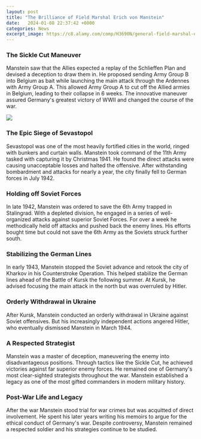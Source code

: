 ```yaml
---
layout: post
title: "The Brilliance of Field Marshal Erich von Manstein"
date:   2024-01-08 22:37:42 +0000
categories: News
excerpt_image: https://c8.alamy.com/comp/H3690N/general-field-marshal-erich-von-mannstein-H3690N.jpg
---
```

### The Sickle Cut Maneuver 
Manstein saw that the Allies expected a replay of the Schlieffen Plan and devised a deception to draw them in. He proposed sending Army Group B into Belgium as bait while launching the main attack through the Ardennes with Army Group A. This allowed Army Group A to cut off the Allied armies in Belgium, leading to their collapse in 6 weeks. The innovative maneuver assured Germany's greatest victory of WWII and changed the course of the war. 


![](https://c8.alamy.com/comp/H3690N/general-field-marshal-erich-von-mannstein-H3690N.jpg)
### The Epic Siege of Sevastopol
Sevastopol was one of the most heavily fortified cities in the world, ringed with bunkers and curtain walls. Manstein took command of the 11th Army tasked with capturing it by Christmas 1941. He found the direct attacks were causing unacceptable losses and halted the offensive. After withstanding bombardment and attacks for nearly a year, the city finally fell to German forces in July 1942.

### Holding off Soviet Forces
In late 1942, Manstein was ordered to save the 6th Army trapped in Stalingrad. With a depleted division, he engaged in a series of well-organized attacks against superior Soviet Forces. For over a week he methodically held off attacks and pushed back the enemy lines. His efforts bought time but could not save the 6th Army as the Soviets struck further south. 

### Stabilizing the German Lines 
In early 1943, Manstein stopped the Soviet advance and retook the city of Kharkov in his Counterstroke Operation. This helped stabilize the German lines ahead of the Battle of Kursk the following summer. At Kursk, he advised focusing the main attack in the north but was overruled by Hitler.  

### Orderly Withdrawal in Ukraine
After Kursk, Manstein conducted an orderly withdrawal in Ukraine against Soviet offensives. But his increasingly independent actions angered Hitler, who eventually dismissed Manstein in March 1944.

### A Respected Strategist 
Manstein was a master of deception, maneuvering the enemy into disadvantageous positions.  Through tactics like the Sickle Cut, he achieved victories against far superior enemy forces. He remained one of Germany's most clear-sighted strategists throughout the war. Manstein established a legacy as one of the most gifted commanders in modern military history.

### Post-War Life and Legacy
After the war Manstein stood trial for war crimes but was acquitted of direct involvement. He spent his later years writing his memoirs to argue for the ethical conduct of Germany's war. Despite controversy, Manstein remained a respected soldier and his strategies continue to be studied.